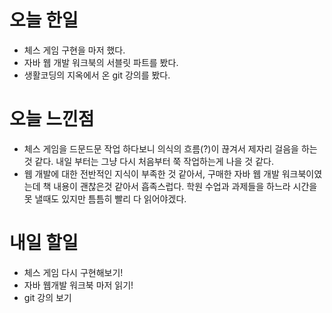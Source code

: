 오늘 한일
=======
- 체스 게임 구현을 마저 했다.
- 자바 웹 개발 워크북의 서블릿 파트를 봤다.
- 생활코딩의 지옥에서 온 git 강의를 봤다.

오늘 느낀점
=========
- 체스 게임을 드문드문 작업 하다보니 의식의 흐름(?)이 끊겨서 제자리 걸음을 하는 것 같다. 내일 부터는 그냥 다시 처음부터 쭉 작업하는게 나을 것 같다.
- 웹 개발에 대한 전반적인 지식이 부족한 것 같아서, 구매한 자바 웹 개발 워크북이였는데 책 내용이 괜찮은것 같아서 흡족스럽다. 학원 수업과 과제들을 하느라 시간을 못 낼때도 있지만 틈틈히 빨리 다 읽어야겠다.

내일 할일
========
- 체스 게임 다시 구현해보기!
- 자바 웹개발 워크북 마저 읽기!
- git 강의 보기
